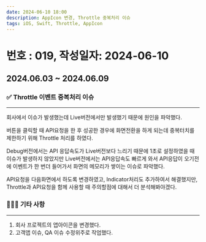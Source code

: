 ```yaml
---
date: 2024-06-10 18:00
description: AppIcon 변경, Throttle 중복처리 이슈
tags: iOS, Swift, Throttle, AppIcon
---
```

# 번호 : 019, 작성일자: 2024-06-10

## 2024.06.03 ~ 2024.06.09
### ✅ Throttle 이벤트 중복처리 이슈

---

회사에서 이슈가 발생했는데 Live버전에서만 발생했기 때문에 원인을 파악했다.

버튼을 클릭할 때 API요청을 한 후 성공한 경우에 화면전환을 하게 되는데 중복터치를 제한하기 위해 Throttle 처리를 하였다.

Debug버전에서는 API 응답속도가 Live버전보다 느리기 때문에 1초로 설정하였을 때 이슈가 발생하지 않았지만 Live버전에서는 API응답속도 빠르게 와서 API응답이 오기전에 이벤트가 한 번더 들어가서 화면의 메모리가 쌓이는 이슈로 파악했다.

API요청을 다음화면에서 하도록 변경하였고, Indicator처리도 추가하여서 해결했지만, Throttle과 API요청을 함께 사용할 때 주의할점에 대해서 더 분석해봐야겠다.

### 🙋🏻‍♂️ 기타 사항

---

1. 회사 프로젝트의 앱아이콘을 변경했다.
2. 고객앱 이슈, QA 이슈 수정위주로 작업했다.
